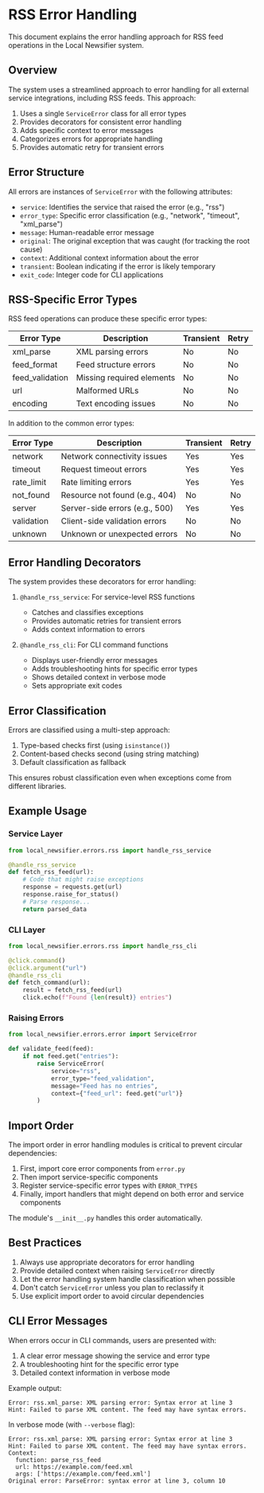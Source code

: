 # RSS Error Handling

This document explains the error handling approach for RSS feed operations in the Local Newsifier system.

## Overview

The system uses a streamlined approach to error handling for all external service integrations, including RSS feeds. This approach:

1. Uses a single `ServiceError` class for all error types
2. Provides decorators for consistent error handling
3. Adds specific context to error messages
4. Categorizes errors for appropriate handling
5. Provides automatic retry for transient errors

## Error Structure

All errors are instances of `ServiceError` with the following attributes:

- `service`: Identifies the service that raised the error (e.g., "rss")
- `error_type`: Specific error classification (e.g., "network", "timeout", "xml_parse")
- `message`: Human-readable error message
- `original`: The original exception that was caught (for tracking the root cause)
- `context`: Additional context information about the error
- `transient`: Boolean indicating if the error is likely temporary
- `exit_code`: Integer code for CLI applications

## RSS-Specific Error Types

RSS feed operations can produce these specific error types:

| Error Type | Description | Transient | Retry |
|------------|-------------|-----------|-------|
| xml_parse | XML parsing errors | No | No |
| feed_format | Feed structure errors | No | No |
| feed_validation | Missing required elements | No | No |
| url | Malformed URLs | No | No |
| encoding | Text encoding issues | No | No |

In addition to the common error types:

| Error Type | Description | Transient | Retry |
|------------|-------------|-----------|-------|
| network | Network connectivity issues | Yes | Yes |
| timeout | Request timeout errors | Yes | Yes |
| rate_limit | Rate limiting errors | Yes | Yes |
| not_found | Resource not found (e.g., 404) | No | No |
| server | Server-side errors (e.g., 500) | Yes | Yes |
| validation | Client-side validation errors | No | No |
| unknown | Unknown or unexpected errors | No | No |

## Error Handling Decorators

The system provides these decorators for error handling:

1. `@handle_rss_service`: For service-level RSS functions
   - Catches and classifies exceptions
   - Provides automatic retries for transient errors
   - Adds context information to errors

2. `@handle_rss_cli`: For CLI command functions
   - Displays user-friendly error messages
   - Adds troubleshooting hints for specific error types
   - Shows detailed context in verbose mode
   - Sets appropriate exit codes

## Error Classification

Errors are classified using a multi-step approach:

1. Type-based checks first (using `isinstance()`)
2. Content-based checks second (using string matching)
3. Default classification as fallback

This ensures robust classification even when exceptions come from different libraries.

## Example Usage

### Service Layer

```python
from local_newsifier.errors.rss import handle_rss_service

@handle_rss_service
def fetch_rss_feed(url):
    # Code that might raise exceptions
    response = requests.get(url)
    response.raise_for_status()
    # Parse response...
    return parsed_data
```

### CLI Layer

```python
from local_newsifier.errors.rss import handle_rss_cli

@click.command()
@click.argument("url")
@handle_rss_cli
def fetch_command(url):
    result = fetch_rss_feed(url)
    click.echo(f"Found {len(result)} entries")
```

### Raising Errors

```python
from local_newsifier.errors.error import ServiceError

def validate_feed(feed):
    if not feed.get("entries"):
        raise ServiceError(
            service="rss",
            error_type="feed_validation",
            message="Feed has no entries",
            context={"feed_url": feed.get("url")}
        )
```

## Import Order

The import order in error handling modules is critical to prevent circular dependencies:

1. First, import core error components from `error.py`
2. Then import service-specific components
3. Register service-specific error types with `ERROR_TYPES`
4. Finally, import handlers that might depend on both error and service components

The module's `__init__.py` handles this order automatically.

## Best Practices

1. Always use appropriate decorators for error handling
2. Provide detailed context when raising `ServiceError` directly
3. Let the error handling system handle classification when possible
4. Don't catch `ServiceError` unless you plan to reclassify it
5. Use explicit import order to avoid circular dependencies

## CLI Error Messages

When errors occur in CLI commands, users are presented with:

1. A clear error message showing the service and error type
2. A troubleshooting hint for the specific error type
3. Detailed context information in verbose mode

Example output:

```
Error: rss.xml_parse: XML parsing error: Syntax error at line 3
Hint: Failed to parse XML content. The feed may have syntax errors.
```

In verbose mode (with `--verbose` flag):

```
Error: rss.xml_parse: XML parsing error: Syntax error at line 3
Hint: Failed to parse XML content. The feed may have syntax errors.
Context:
  function: parse_rss_feed
  url: https://example.com/feed.xml
  args: ['https://example.com/feed.xml']
Original error: ParseError: syntax error at line 3, column 10
```